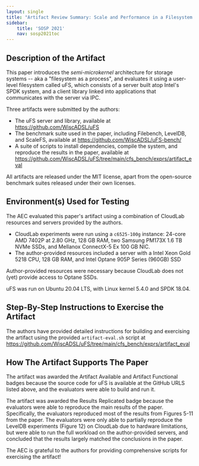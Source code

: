 ```yaml
---
layout: single
title: "Artifact Review Summary: Scale and Performance in a Filesystem Semi-Microkernel"
sidebar:
    title: 'SOSP 2021'
    nav: sosp2021toc
---
```


## Description of the Artifact

This paper introduces the _semi-microkernel_ architecture for storage systems -- aka a "filesystem as a process", and evaluates it using a user-level filesystem called uFS, which consists of a server built atop Intel's SPDK system, and a client library linked into applications that communicates with the server via IPC.

Three artifacts were submitted by the authors:

- The uFS server and library, available at <https://github.com/WiscADSL/uFS>
- The benchmark suite used in the paper, including Filebench, LevelDB, and ScaleFS, available at <https://github.com/WiscADSL/uFS-bench/>
- A suite of scripts to install dependencies, compile the system, and reproduce the results in the paper, available at <https://github.com/WiscADSL/uFS/tree/main/cfs_bench/exprs/artifact_eval>

All artifacts are released under the MIT license, apart from the open-source benchmark suites released under their own licenses.

## Environment(s) Used for Testing

The AEC evaluated this paper's artifact using a combination of CloudLab resources and servers provided by the authors.

- CloudLab experiments were run using a `c6525-100g` instance: 24-core AMD 7402P at 2.80 GHz, 128 GB RAM, two Samsung PM173X 1.6 TB NVMe SSDs, and Mellanox ConnectX-5 Ex 100 GB NIC.
- The author-provided resources included a server with a Intel Xeon Gold 5218 CPU, 128 GB RAM, and Intel Optane 905P Series (960GB) SSD

Author-provided resources were necessary because CloudLab does not (yet) provide access to Optane SSDs.

uFS was run on Ubuntu 20.04 LTS, with Linux kernel 5.4.0 and SPDK 18.04.


## Step-By-Step Instructions to Exercise the Artifact

The authors have provided detailed instructions for building and
exercising the artifact using the provided `artifact-eval.sh` script
at
<https://github.com/WiscADSL/uFS/tree/main/cfs_bench/exprs/artifact_eval>


## How The Artifact Supports The Paper

The artifact was awarded the Artifact Available and Artifact Functional badges because the source code for uFS is available at the GitHub URLS listed above, and the evaluators were able to build and run it.

The artifact was awarded the Results Replicated badge because the evaluators were able to reproduce the main results of the paper. Specifically, the evaluators reproduced most of the results from Figures 5-11 from the paper. The evaluators were only able to partially reproduce the LevelDB experiments (Figure 12) on CloudLab due to hardware limitations, but were able to run the full workload on the author-provided servers, and concluded that the results largely matched the conclusions in the paper.

The AEC is grateful to the authors for providing comprehensive scripts for exercising the artifact! 
